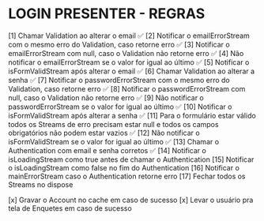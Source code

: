 # LOGIN PRESENTER - REGRAS

[1] Chamar Validation ao alterar o email ✅
[2] Notificar o emailErrorStream com o mesmo erro do Validation, caso retorne erro ✅
[3] Notificar o emailErrorStream com null, caso o Validation não retorne erro ✅
[4] Não notificar o emailErrorStream se o valor for igual ao último ✅
[5] Notificar o isFormValidStream após alterar o email ✅
[6] Chamar Validation ao alterar a senha ✅
[7] Notificar o passwordErrorStream com o mesmo erro do Validation, caso retorne erro ✅
[8] Notificar o passwordErrorStream com null, caso o Validation não retorne erro ✅
[9] Não notificar o passwordErrorStream se o valor for igual ao último ✅
[10] Notificar o isFormValidStream após alterar a senha ✅
[11] Para o formulário estar válido todos os Streams de erro precisam estar null e todos os campos obrigatórios não podem estar vazios ✅
[12] Não notificar o isFormValidStream se o valor for igual ao último ✅
[13] Chamar o Authentication com email e senha corretos ✅
[14] Notificar o isLoadingStream como true antes de chamar o Authentication
[15] Notificar o isLoadingStream como false no fim do Authentication
[16] Notificar o mainErrorStream caso o Authentication retorne erro
[17] Fechar todos os Streams no dispose

[x] Gravar o Account no cache em caso de sucesso
[x] Levar o usuário pra tela de Enquetes em caso de sucesso